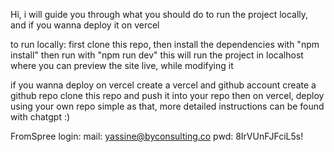 Hi, i will guide you through what you should do to run the project locally, and if you wanna deploy it on vercel

to run locally:
first clone this repo,
then install the dependencies with "npm install"
then run with "npm run dev"
this will run the project in localhost where you can preview the site live, while modifying it

if you wanna deploy on vercel
create a vercel and github account
create a github repo
clone this repo and push it into your repo
then on vercel, deploy using your own repo
simple as that, more detailed instructions can be found with chatgpt :)

FromSpree login:
mail: yassine@byconsulting.co
pwd: 8IrVUnFJFciL5s!

